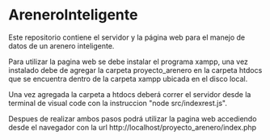 # AreneroInteligente
Este repositorio contiene el servidor y la página web para el manejo de datos de un arenero inteligente.

Para utilizar la pagina web se debe instalar el programa xampp, una vez instalado debe de agregar la carpeta proyecto_arenero en la carpeta htdocs
que se encuentra dentro de la carpeta xampp ubicada en el disco local.

Una vez agregada la carpeta a htdocs deberá correr el servidor desde la terminal de visual code con la instruccion "node src/indexrest.js".

Despues de realizar ambos pasos podrá utilizar la pagina web accediendo desde el navegador con la url http://localhost/proyecto_arenero/index.php
